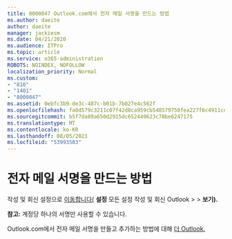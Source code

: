 ```yaml
---
title: 8000047 Outlook.com에서 전자 메일 서명을 만드는 방법
ms.author: daeite
author: daeite
manager: jackiesm
ms.date: 04/21/2020
ms.audience: ITPro
ms.topic: article
ms.service: o365-administration
ROBOTS: NOINDEX, NOFOLLOW
localization_priority: Normal
ms.custom:
- "810"
- "1401"
- "8000047"
ms.assetid: 0ebfc3b9-de3c-487c-b01b-7b027e4c562f
ms.openlocfilehash: fa0d579c3211c07f42d8ca959cb548579750fea227f6c4911cea099ca66c1bca
ms.sourcegitcommit: b5f7da89a650d2915dc652449623c78be6247175
ms.translationtype: MT
ms.contentlocale: ko-KR
ms.lasthandoff: 08/05/2021
ms.locfileid: "53993503"
---
```

# <a name="how-to-create-an-email-signature"></a>전자 메일 서명을 만드는 방법

작성 및 회신 설정으로 [이동합니다(](https://go.microsoft.com/fwlink/?linkid=2006164) **설정** 모든 설정 작성 및 회신 Outlook \>  \> **보기).**
  
 **참고:** 계정당 하나의 서명만 사용할 수 있습니다.
  
Outlook.com에서 전자 메일 서명을 만들고 추가하는 방법에 대해 [더 Outlook.](https://support.office.com/article/776d9006-abdf-444e-b5b7-a61821dff034?wt.mc_id=Office_Outlook_com_Alchemy)

